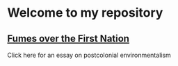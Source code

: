 # Welcome to my repository
## [Fumes over the First Nation](hanwzhang.github.io/fyse_final.html)
Click here for an essay on postcolonial environmentalism

